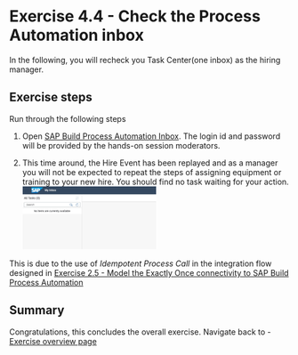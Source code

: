 # Exercise 4.4 - Check the Process Automation inbox

In the following, you will recheck you Task Center(one inbox) as the hiring manager.

## Exercise steps

Run through the following steps
1. Open [SAP Build Process Automation Inbox](https://teched-2022-in260-tk4694cz.sap-process-automation.cfapps.us10.hana.ondemand.com/comsapspaprocessautomation.comsapspainbox/inbox.html). The login id and password will be provided by the hands-on session moderators.

2. This time around, the Hire Event has been replayed and as a manager you will not be expected to repeat the steps of assigning equipment or training to your new hire. You should find no task waiting for your action.
    <br><img src="/exercises/ex3/images/img323.jpg" width=50% height=50%>
    
This is due to the use of *Idempotent Process Call* in the integration flow designed in [Exercise 2.5 - Model the Exactly Once connectivity to SAP Build Process Automation](/exercises/ex2/ex25)


## Summary

Congratulations, this concludes the overall exercise. Navigate back to - [Exercise overview page](/README.md)
